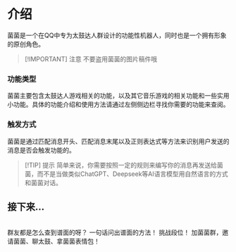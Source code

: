<script>
import Chatbox from '/components/messager.vue'
export default {
  components: {
    Chatbox,
  },
  data() {
    return {
      chatMessages: [
        { sender: 'other', text: '这里是菌菌，让我们继续往下探索吧。你可以点击右下角的下一页直接从太鼓功能看起，也可以看左侧的侧边栏来寻找你想参考的部分哦。' },
      ],
    };
  },
};
</script>


# 介绍
菌菌是一个在QQ中专为太鼓达人群设计的功能性机器人，同时也是一个拥有形象的原创角色。

> [!IMPORTANT] 注意
> 不要盗用菌菌的图片稿件哦

### 功能类型
菌菌主要包含太鼓达人游戏相关的功能，以及其它音乐游戏的相关功能和一些实用小功能。具体的功能介绍和使用方法请通过左侧侧边栏寻找你需要的功能来查阅。

### 触发方式
菌菌是通过匹配消息开头、匹配消息末尾以及正则表达式等方法来识别用户发送的消息是否会触发功能的。
> [!TIP] 提示
> 简单来说，你需要按照一定的规则来编写你的消息再发送给菌菌，而不是当做类似ChatGPT、Deepseek等AI语言模型用自然语言的方式和菌菌对话。

## 接下来...
<Chatbox :messages="chatMessages" 
myAvatar='avatar_neko.png' 
otherAvatar="../avatar_kinoko.png" />

<br>
<NCard title="📖 查歌" link="../taiko/search">
群友都是怎么查到谱面的呀？
</NCard>
<NCard title="✨ 别名查歌" link="../taiko/alia-search">
一句话问出谱面的方法！
</NCard>
<NCard title="☄️ 查段位" link="../taiko/dani">
挑战段位！
</NCard>
<NCard title="🤤 菌菌" link="../kinoko/group">
加菌菌群，邀请菌菌、聊太鼓、拿菌菌表情包！
</NCard>